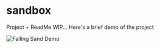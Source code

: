 # sandbox

Project + ReadMe WIP... Here's a brief demo of the project

![Falling Sand Demo](https://github.com/ctee88/sandbox/assets/61874412/0ac9c3ad-a53d-413b-8a09-65c60727ae47)
